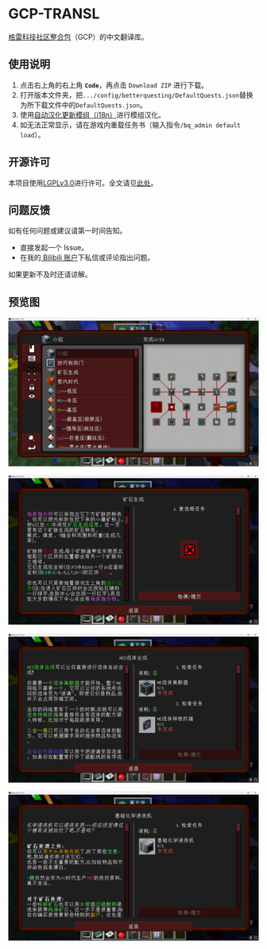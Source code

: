# GCP-TRANSL
[格雷科技社区整合包](https://github.com/GregTechCEu/GregTech-Community-Pack)（GCP）的中文翻译库。
## 使用说明
1. 点击右上角的右上角 **`Code`**，再点击 `Download ZIP` 进行下载。
2. 打开版本文件夹，把`.../config/betterquesting/DefaultQuests.json`替换为所下载文件中的`DefaultQuests.json`。
3. 使用[自动汉化更新模组（i18n）](https://www.curseforge.com/minecraft/mc-mods/i18nupdatemod)进行模组汉化。
4. 如无法正常显示，请在游戏内重载任务书（输入指令`/bq_admin default load`）。
## 开源许可
本项目使用[LGPLv3.0](https://www.gnu.org/licenses/lgpl-3.0.en.html)进行许可。全文请见[此处](https://github.com/CodinSnow/GCP-TRANSL/blob/main/LICENSE)。
## 问题反馈
如有任何问题或建议请第一时间告知。

- 直接发起一个 Issue。
- 在我的[ Bilibili 账户](https://space.bilibili.com/616473668)下私信或评论指出问题。

如果更新不及时还请谅解。
## 预览图
![QUESTLINE](https://github.com/CodinSnow/GCP-TRANSL/blob/CodinSnow-patch-2/picture/1.png)

![矿石生成](https://github.com/CodinSnow/GCP-TRANSL/blob/CodinSnow-patch-2/picture/2.png)

![AE2流体合成](https://github.com/CodinSnow/GCP-TRANSL/blob/CodinSnow-patch-2/picture/3.png)

![基础化学浸洗机](https://github.com/CodinSnow/GCP-TRANSL/blob/CodinSnow-patch-2/picture/4.png)
